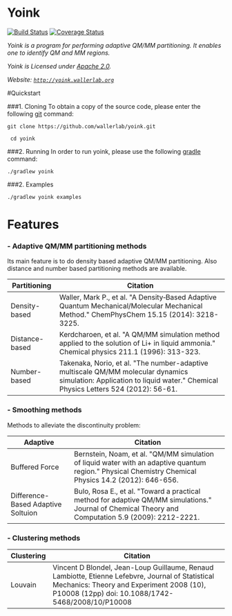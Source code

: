 # Yoink  
[![Build Status](https://travis-ci.org/wallerlab/yoink.svg?branch=master)](https://travis-ci.org/wallerlab/yoink)
[![Coverage Status](https://coveralls.io/repos/github/wallerlab/yoink/badge.svg?branch=master)](https://coveralls.io/github/wallerlab/yoink?branch=master)

*Yoink is a program for performing adaptive QM/MM partitioning. It enables one to identify QM and MM regions.*

*Yoink is Licensed under [Apache 2.0](http://www.apache.org/licenses/LICENSE-2.0).*

*Website: [`http://yoink.wallerlab.org`](http://yoink.wallerlab.org)*




#Quickstart

###1. Cloning
To obtain a copy of the source code, please enter the following [git](https://git-scm.com/) command:

 `git clone https://github.com/wallerlab/yoink.git`

` cd yoink`

###2. Running
In order to run yoink, please use the following [gradle ](https://gradle.org/) command:

`./gradlew yoink`


###2. Examples

`./gradlew yoink examples`



# Features
### -	Adaptive QM/MM partitioning methods
Its main feature is to do density based adaptive QM/MM partitioning. Also distance and number based partitioning methods are available.

| Partitioning    | Citation           | 
| -------------   |-------------|
| Density-based      | Waller, Mark P., et al. "A Density‐Based Adaptive Quantum Mechanical/Molecular Mechanical Method." ChemPhysChem 15.15 (2014): 3218-3225.| 
| Distance-based      | Kerdcharoen, et al. "A QM/MM simulation method applied to the solution of Li+ in liquid ammonia." Chemical physics 211.1 (1996): 313-323.|
| Number-based      | Takenaka, Norio, et al. "The number-adaptive multiscale QM/MM molecular dynamics simulation: Application to liquid water." Chemical Physics Letters 524 (2012): 56-61. | 


 
### -	Smoothing methods
 Methods to alleviate the discontinuity problem:

| Adaptive | Citation |
| ------------- |-------------|
| Buffered Force | Bernstein, Noam, et al. "QM/MM simulation of liquid water with an adaptive quantum region." Physical Chemistry Chemical Physics 14.2 (2012): 646-656. |
| Difference-Based Adaptive Soltuion | Bulo, Rosa E., et al. "Toward a practical method for adaptive QM/MM simulations." Journal of Chemical Theory and Computation 5.9 (2009): 2212-2221.|


### -	Clustering methods
| Clustering | Citation |
| ------------- |-------------|
| Louvain | Vincent D Blondel, Jean-Loup Guillaume, Renaud Lambiotte, Etienne Lefebvre, Journal of Statistical Mechanics: Theory and Experiment 2008 (10), P10008 (12pp) doi: 10.1088/1742-5468/2008/10/P10008 |






